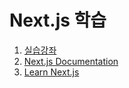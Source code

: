 # Next.js 학습

1. [실습강좌](https://www.youtube.com/watch?v=pdWQvfQBSGg)
2. [Next.js Documentation](https://nextjs.org/docs)
3. [Learn Next.js](https://nextjs.org/learn)